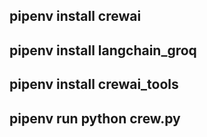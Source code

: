 ## pipenv install crewai

## pipenv install langchain_groq

## pipenv install crewai_tools

## pipenv run python crew.py